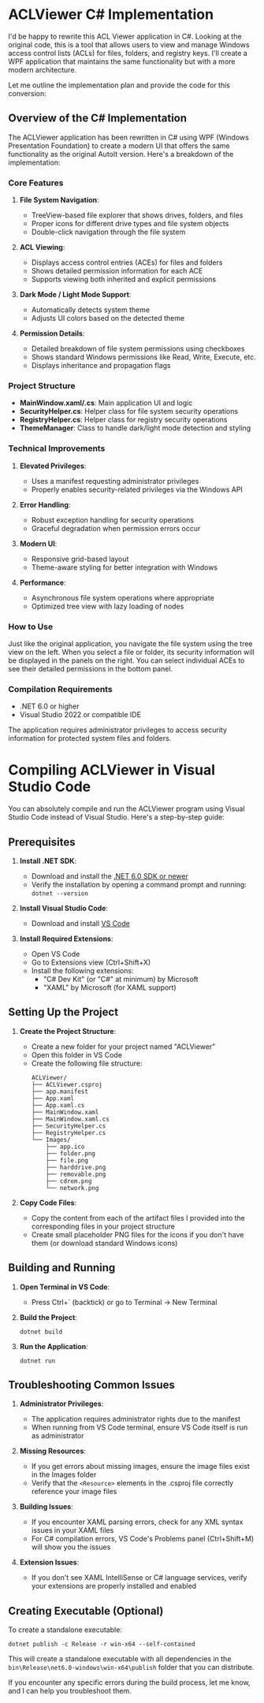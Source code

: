 # ACLViewer C# Implementation

I'd be happy to rewrite this ACL Viewer application in C#. Looking at the original code, this is a tool that allows users to view and manage Windows access control lists (ACLs) for files, folders, and registry keys. I'll create a WPF application that maintains the same functionality but with a more modern architecture.

Let me outline the implementation plan and provide the code for this conversion:

## Overview of the C# Implementation

The ACLViewer application has been rewritten in C# using WPF (Windows Presentation Foundation) to create a modern UI that offers the same functionality as the original AutoIt version. Here's a breakdown of the implementation:

### Core Features

1. **File System Navigation**:
   - TreeView-based file explorer that shows drives, folders, and files
   - Proper icons for different drive types and file system objects
   - Double-click navigation through the file system

2. **ACL Viewing**:
   - Displays access control entries (ACEs) for files and folders
   - Shows detailed permission information for each ACE
   - Supports viewing both inherited and explicit permissions

3. **Dark Mode / Light Mode Support**:
   - Automatically detects system theme
   - Adjusts UI colors based on the detected theme

4. **Permission Details**:
   - Detailed breakdown of file system permissions using checkboxes
   - Shows standard Windows permissions like Read, Write, Execute, etc.
   - Displays inheritance and propagation flags

### Project Structure

- **MainWindow.xaml/.cs**: Main application UI and logic
- **SecurityHelper.cs**: Helper class for file system security operations
- **RegistryHelper.cs**: Helper class for registry security operations 
- **ThemeManager**: Class to handle dark/light mode detection and styling

### Technical Improvements

1. **Elevated Privileges**:
   - Uses a manifest requesting administrator privileges
   - Properly enables security-related privileges via the Windows API

2. **Error Handling**:
   - Robust exception handling for security operations
   - Graceful degradation when permission errors occur

3. **Modern UI**:
   - Responsive grid-based layout
   - Theme-aware styling for better integration with Windows

4. **Performance**:
   - Asynchronous file system operations where appropriate
   - Optimized tree view with lazy loading of nodes

### How to Use

Just like the original application, you navigate the file system using the tree view on the left. When you select a file or folder, its security information will be displayed in the panels on the right. You can select individual ACEs to see their detailed permissions in the bottom panel.

### Compilation Requirements

- .NET 6.0 or higher
- Visual Studio 2022 or compatible IDE

The application requires administrator privileges to access security information for protected system files and folders.



# Compiling ACLViewer in Visual Studio Code

You can absolutely compile and run the ACLViewer program using Visual Studio Code instead of Visual Studio. Here's a step-by-step guide:

## Prerequisites

1. **Install .NET SDK**:
   - Download and install the [.NET 6.0 SDK or newer](https://dotnet.microsoft.com/download)
   - Verify the installation by opening a command prompt and running: `dotnet --version`

2. **Install Visual Studio Code**:
   - Download and install [VS Code](https://code.visualstudio.com/)

3. **Install Required Extensions**:
   - Open VS Code
   - Go to Extensions view (Ctrl+Shift+X)
   - Install the following extensions:
     - "C# Dev Kit" (or "C#" at minimum) by Microsoft
     - "XAML" by Microsoft (for XAML support)

## Setting Up the Project

1. **Create the Project Structure**:
   - Create a new folder for your project named "ACLViewer"
   - Open this folder in VS Code
   - Create the following file structure:
     ```
     ACLViewer/
     ├── ACLViewer.csproj
     ├── app.manifest
     ├── App.xaml
     ├── App.xaml.cs
     ├── MainWindow.xaml
     ├── MainWindow.xaml.cs
     ├── SecurityHelper.cs
     ├── RegistryHelper.cs
     └── Images/
         ├── app.ico
         ├── folder.png
         ├── file.png
         ├── harddrive.png
         ├── removable.png
         ├── cdrom.png
         └── network.png
     ```

2. **Copy Code Files**:
   - Copy the content from each of the artifact files I provided into the corresponding files in your project structure
   - Create small placeholder PNG files for the icons if you don't have them (or download standard Windows icons)

## Building and Running

1. **Open Terminal in VS Code**:
   - Press Ctrl+` (backtick) or go to Terminal → New Terminal

2. **Build the Project**:
   ```
   dotnet build
   ```

3. **Run the Application**:
   ```
   dotnet run
   ```

## Troubleshooting Common Issues

1. **Administrator Privileges**:
   - The application requires administrator rights due to the manifest
   - When running from VS Code terminal, ensure VS Code itself is run as administrator

2. **Missing Resources**:
   - If you get errors about missing images, ensure the image files exist in the Images folder
   - Verify that the `<Resource>` elements in the .csproj file correctly reference your image files

3. **Building Issues**:
   - If you encounter XAML parsing errors, check for any XML syntax issues in your XAML files
   - For C# compilation errors, VS Code's Problems panel (Ctrl+Shift+M) will show you the issues

4. **Extension Issues**:
   - If you don't see XAML IntelliSense or C# language services, verify your extensions are properly installed and enabled

## Creating Executable (Optional)

To create a standalone executable:

```
dotnet publish -c Release -r win-x64 --self-contained
```

This will create a standalone executable with all dependencies in the `bin\Release\net6.0-windows\win-x64\publish` folder that you can distribute.

If you encounter any specific errors during the build process, let me know, and I can help you troubleshoot them.
